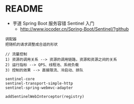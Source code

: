 # README

- 芋道 Spring Boot 服务容错 Sentinel 入门
    - <http://www.iocoder.cn/Spring-Boot/Sentinel/?github>

```
调配器
把随机的请求调整成合适的形状

// 流量控制
1) 资源的调用关系 --> 资源的调用链路，资源和资源之间的关系
2) 运行指标 --> QPS、线程池、系统负载
3) 控制的效果 --> 直接限流、冷启动、排队

sentinel-core
sentinel-transport-simple-http
sentinel-spring-webmvc-adapter

addSentinelWebInterceptor(registry)



```
